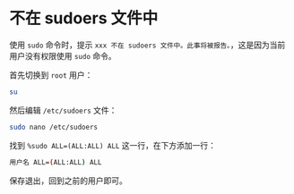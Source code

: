 # 不在 sudoers 文件中

使用 `sudo` 命令时，提示 `xxx 不在 sudoers 文件中。此事将被报告。`，这是因为当前用户没有权限使用 `sudo` 命令。

首先切换到 `root` 用户：

```bash
su
```

然后编辑 `/etc/sudoers` 文件：

```bash
sudo nano /etc/sudoers
```

找到 `%sudo ALL=(ALL:ALL) ALL` 这一行，在下方添加一行：

```bash
用户名 ALL=(ALL:ALL) ALL
```

保存退出，回到之前的用户即可。
